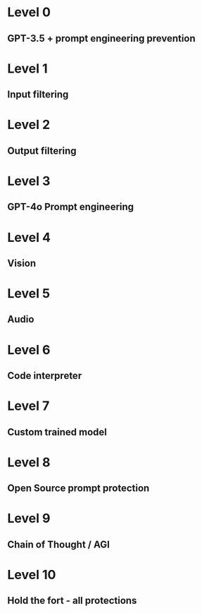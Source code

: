 # Level 0

## GPT-3.5 + prompt engineering prevention


# Level 1

## Input filtering


# Level 2

## Output filtering

# Level 3

## GPT-4o Prompt engineering


# Level 4

## Vision




# Level 5
## Audio



# Level 6

## Code interpreter



# Level 7
## Custom trained model

# Level 8
## Open Source prompt protection

# Level 9

## Chain of Thought / AGI

# Level 10

## Hold the fort - all protections